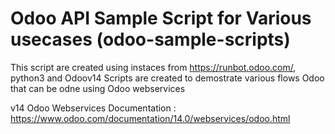 # Odoo API Sample Script for Various usecases (odoo-sample-scripts)

This script are created using instaces from https://runbot.odoo.com/, python3 and Odoov14
Scripts are created to demostrate various flows Odoo that can be odne using Odoo webservices

v14 Odoo Webservices Documentation : https://www.odoo.com/documentation/14.0/webservices/odoo.html